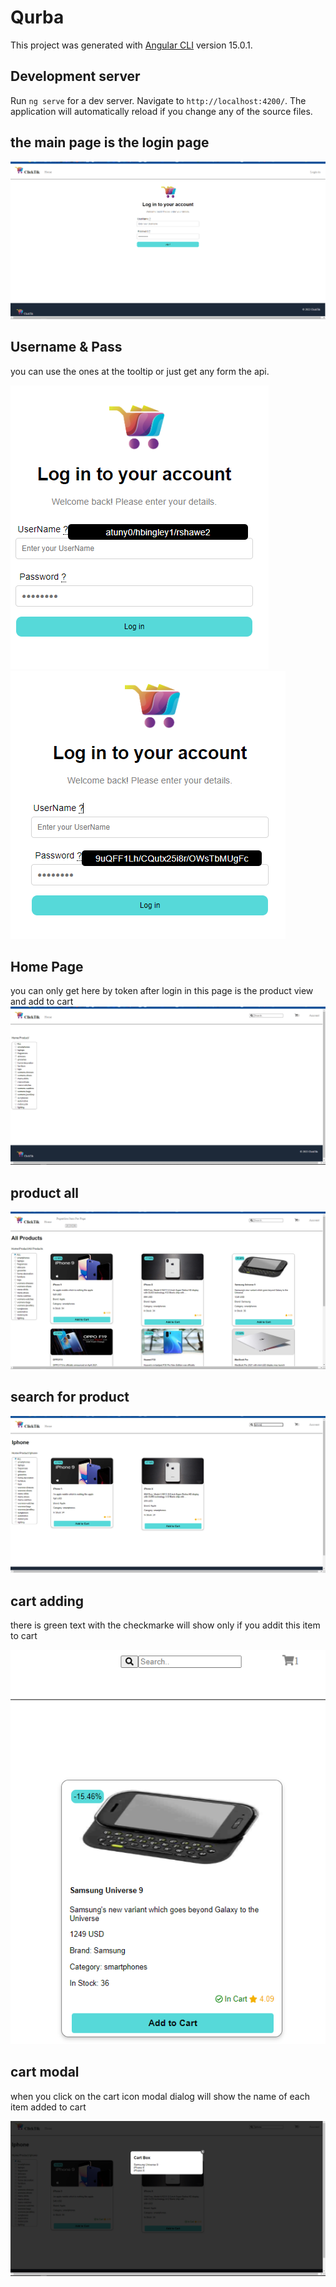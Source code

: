 # Qurba

This project was generated with [Angular CLI](https://github.com/angular/angular-cli) version 15.0.1.
## Development server

Run `ng serve` for a dev server. Navigate to `http://localhost:4200/`. The application will automatically reload if you change any of the source files.
## the main page is the login page 
![plot](./src/assets/Gitimg/1.PNG)

## Username & Pass
you can use the ones at the tooltip or just get any form the api.

![plot](./src/assets/Gitimg/2.png)  ![plot](./src/assets/Gitimg/3.png)

## Home Page
you can only get here by token after login in this page is the product view and add to cart 
![plot](./src/assets/Gitimg/4.PNG)

## product all 
![plot](./src/assets/Gitimg/5.PNG)

## search for product 
![plot](./src/assets/Gitimg/7.PNG)

## cart adding
there is green text with the checkmarke will show only if you addit this item to cart 

![plot](./src/assets/Gitimg/6.PNG)

## cart modal 
when you click on the cart icon modal dialog will show the name of each item added to cart 

![plot](./src/assets/Gitimg/8.PNG)

